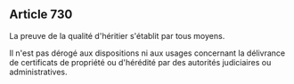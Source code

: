 Article 730
----
La preuve de la qualité d'héritier s'établit par tous moyens.

Il n'est pas dérogé aux dispositions ni aux usages concernant la délivrance de
certificats de propriété ou d'hérédité par des autorités judiciaires ou
administratives.
